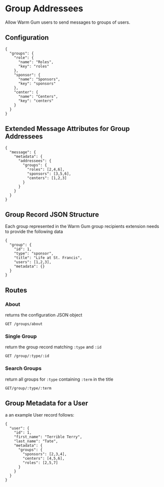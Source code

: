 # Group Addressees

Allow Warm Gum users to send messages to groups of users.

## Configuration

    {
      "groups": {
        "role": {
          "name": "Roles",
          "key": "roles"
        },
        "sponsor": {
          "name": "Sponsors",
          "key": "sponsors"
        },
        "center": {
          "name": "Centers",
          "key": "centers"
        }
      }
    }

## Extended Message Attributes for Group Addressees

    {
      "message": {
        "metadata": {
          "addressees": {
            "groups": {
              "roles": [2,4,6],
              "sponsors": [3,5,6],
              "centers": [1,2,3]
            }
          }
        }
      }
    }

## Group Record JSON Structure

Each group represented in the Warm Gum group recipients extension needs to provide the following data

    {
      "group": {
        "id": 1,
        "type": "sponsor",
        "title": "Life at St. Francis",
        "users": [1,2,3],
        "metadata": {}
      }
    }

## Routes

### About

returns the configuration JSON object

    GET /groups/about

### Single Group

return the group record matching `:type` and `:id`

    GET /group/:type/:id

### Search Groups

return all groups for `:type` containing `:term` in the title

    GET/group/:type/:term

## Group Metadata for a User

a an example User record follows:

    {
      "user": {
        "id": 1,
        "first_name": "Terrible Terry",
        "last_name": "Tate",
        "metadata": {
          "groups": {
            "sponsors": [2,3,4],
            "centers": [4,5,6],
            "roles": [2,5,7]
          }
        }
      }
    }
